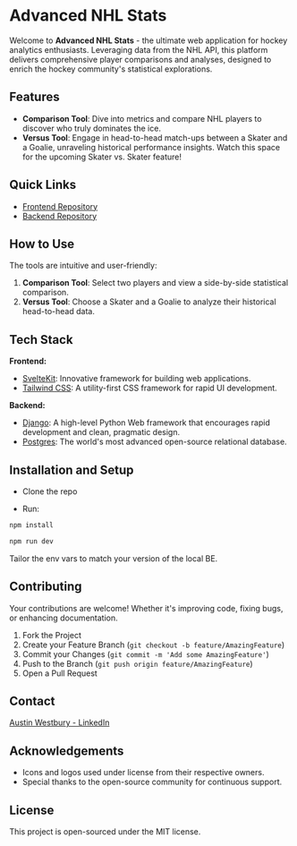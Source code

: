 # Advanced NHL Stats

Welcome to **Advanced NHL Stats** - the ultimate web application for hockey analytics enthusiasts. Leveraging data from the NHL API, this platform delivers comprehensive player comparisons and analyses, designed to enrich the hockey community's statistical explorations.

## Features

- **Comparison Tool**: Dive into metrics and compare NHL players to discover who truly dominates the ice.
- **Versus Tool**: Engage in head-to-head match-ups between a Skater and a Goalie, unraveling historical performance insights. Watch this space for the upcoming Skater vs. Skater feature!

## Quick Links

- [Frontend Repository](https://github.com/TrueAndTrue/nhl_stats)
- [Backend Repository](https://github.com/TrueAndTrue/nhl_stats_api)

## How to Use

The tools are intuitive and user-friendly:

1. **Comparison Tool**: Select two players and view a side-by-side statistical comparison.
2. **Versus Tool**: Choose a Skater and a Goalie to analyze their historical head-to-head data.

## Tech Stack

**Frontend:**
- [SvelteKit](https://kit.svelte.dev/): Innovative framework for building web applications.
- [Tailwind CSS](https://tailwindcss.com/): A utility-first CSS framework for rapid UI development.

**Backend:**
- [Django](https://www.djangoproject.com/): A high-level Python Web framework that encourages rapid development and clean, pragmatic design.
- [Postgres](https://www.postgresql.org/): The world's most advanced open-source relational database.

## Installation and Setup

- Clone the repo

- Run:
```sh
npm install
```

```sh
npm run dev
```

Tailor the env vars to match your version of the local BE.

## Contributing

Your contributions are welcome! Whether it's improving code, fixing bugs, or enhancing documentation.

1. Fork the Project
2. Create your Feature Branch (`git checkout -b feature/AmazingFeature`)
3. Commit your Changes (`git commit -m 'Add some AmazingFeature'`)
4. Push to the Branch (`git push origin feature/AmazingFeature`)
5. Open a Pull Request

## Contact

[Austin Westbury - LinkedIn](https://www.linkedin.com/in/austin-westbury/)

## Acknowledgements

- Icons and logos used under license from their respective owners.
- Special thanks to the open-source community for continuous support.

## License

This project is open-sourced under the MIT license.

